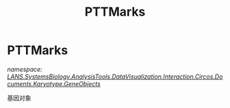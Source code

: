 ﻿---
title: PTTMarks
---

# PTTMarks
_namespace: [LANS.SystemsBiology.AnalysisTools.DataVisualization.Interaction.Circos.Documents.Karyotype.GeneObjects](N-LANS.SystemsBiology.AnalysisTools.DataVisualization.Interaction.Circos.Documents.Karyotype.GeneObjects.html)_

基因对象




